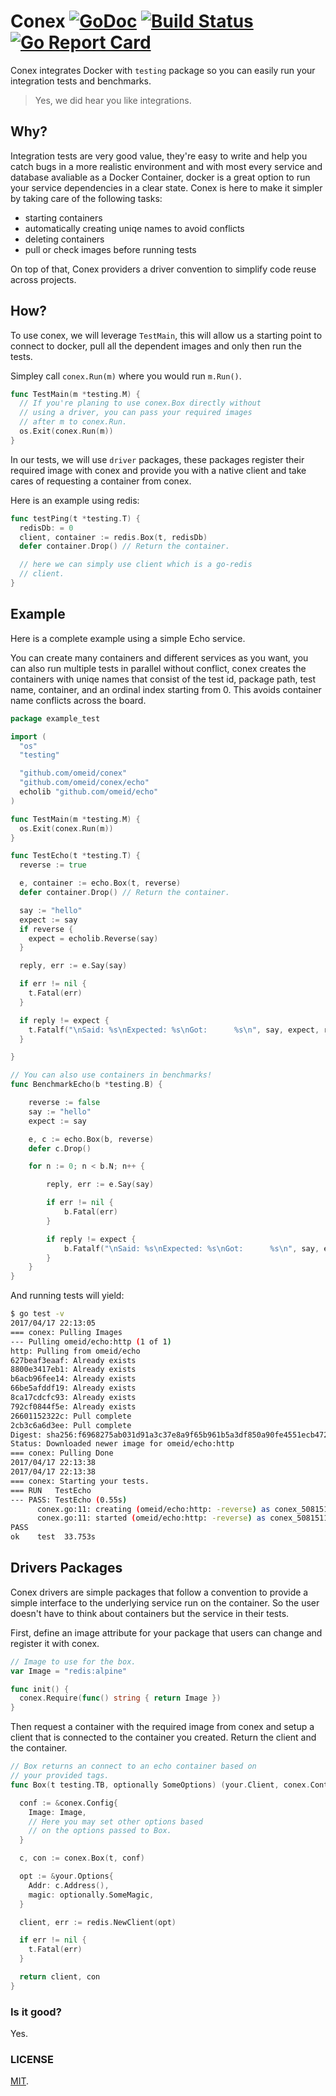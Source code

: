 # Conex [![GoDoc](https://img.shields.io/badge/godoc-reference-blue.svg?style=flat-square)](https://godoc.org/github.com/omeid/conex)  [![Build Status](https://travis-ci.org/omeid/conex.svg?branch=master)](https://travis-ci.org/omeid/conex) [![Go Report Card](https://goreportcard.com/badge/github.com/omeid/conex)](https://goreportcard.com/report/github.com/omeid/conex)
Conex integrates Docker with `testing` package so you can easily run your integration tests and benchmarks.

> Yes, we did hear you like integrations.

## Why?

Integration tests are very good value, they're easy to write and help you catch bugs in a more realistic environment and with most every service and database avaliable as a Docker Container, docker is a great option to run your service dependencies in a clear state. Conex is here to make it simpler by taking care of the following tasks:

- starting containers
- automatically creating uniqe names to avoid conflicts
- deleting containers
- pull or check images before running tests

On top of that, Conex providers a driver convention to simplify code reuse across projects.


## How?

To use conex, we will leverage `TestMain`, this will allow us a starting point to connect to docker, pull all the dependent images and only then run the tests.

Simpley call `conex.Run(m)` where you would run `m.Run()`.
```go
func TestMain(m *testing.M) {
  // If you're planing to use conex.Box directly without
  // using a driver, you can pass your required images
  // after m to conex.Run.
  os.Exit(conex.Run(m))
}
```

In our tests, we will use `driver` packages, these packages register their required image with conex and provide you with a native client and take cares of requesting a container from conex.

Here is an example using redis:

```go
func testPing(t *testing.T) {
  redisDb: = 0
  client, container := redis.Box(t, redisDb)
  defer container.Drop() // Return the container.

  // here we can simply use client which is a go-redis
  // client.
}
```

## Example
Here is a complete example using a simple Echo service.

You can create many containers and different services as you want, you can also run multiple tests in parallel without conflict, conex
creates the containers with uniqe names that consist of the test id, package path, test name, container, and an ordinal index starting from 0. This avoids container name conflicts across the board.

```go
package example_test

import (
  "os"
  "testing"

  "github.com/omeid/conex"
  "github.com/omeid/conex/echo"
  echolib "github.com/omeid/echo"
)

func TestMain(m *testing.M) {
  os.Exit(conex.Run(m))
}

func TestEcho(t *testing.T) {
  reverse := true

  e, container := echo.Box(t, reverse)
  defer container.Drop() // Return the container.

  say := "hello"
  expect := say
  if reverse {
    expect = echolib.Reverse(say)
  }

  reply, err := e.Say(say)

  if err != nil {
    t.Fatal(err)
  }

  if reply != expect {
    t.Fatalf("\nSaid: %s\nExpected: %s\nGot:      %s\n", say, expect, reply)
  }

}

// You can also use containers in benchmarks!
func BenchmarkEcho(b *testing.B) {

	reverse := false
	say := "hello"
	expect := say

	e, c := echo.Box(b, reverse)
	defer c.Drop()

	for n := 0; n < b.N; n++ {

		reply, err := e.Say(say)

		if err != nil {
			b.Fatal(err)
		}

		if reply != expect {
			b.Fatalf("\nSaid: %s\nExpected: %s\nGot:      %s\n", say, expect, reply)
		}
	}
}

```

And running tests will yield:

```sh
$ go test -v
2017/04/17 22:13:05 
=== conex: Pulling Images
--- Pulling omeid/echo:http (1 of 1)
http: Pulling from omeid/echo
627beaf3eaaf: Already exists 
8800e3417eb1: Already exists 
b6acb96fee14: Already exists 
66be5afddf19: Already exists 
8ca17cdcfc93: Already exists 
792cf0844f5e: Already exists 
26601152322c: Pull complete 
2cb3c6a6d3ee: Pull complete 
Digest: sha256:f6968275ab031d91a3c37e8a9f65b961b5a3df850a90fe4551ecb4724ab3b0a7
Status: Downloaded newer image for omeid/echo:http
=== conex: Pulling Done
2017/04/17 22:13:38 
2017/04/17 22:13:38 
=== conex: Starting your tests.
=== RUN   TestEcho
--- PASS: TestEcho (0.55s)
      conex.go:11: creating (omeid/echo:http: -reverse) as conex_508151185_test-TestEcho-omeid_echo.http_0
      conex.go:11: started (omeid/echo:http: -reverse) as conex_508151185_test-TestEcho-omeid_echo.http_0
PASS
ok    test  33.753s
```

## Drivers Packages

Conex drivers are simple packages that follow a convention to provide a simple interface to the underlying service run on the container.
So the user doesn't have to think about containers but the service in their tests.


First, define an image attribute for your package that users can change and register it with conex.

```go
// Image to use for the box.
var Image = "redis:alpine"

func init() {
  conex.Require(func() string { return Image })
}
```

Then request a container with the required image from conex and setup a client
that is connected to the container you created.
Return the client and the container.

```go
// Box returns an connect to an echo container based on
// your provided tags.
func Box(t testing.TB, optionally SomeOptions) (your.Client, conex.Container)) {

  conf := &conex.Config{
    Image: Image,
    // Here you may set other options based
    // on the options passed to Box.
  }

  c, con := conex.Box(t, conf)

  opt := &your.Options{
    Addr: c.Address(),
    magic: optionally.SomeMagic,
  }

  client, err := redis.NewClient(opt)

  if err != nil {
    t.Fatal(err)
  }

  return client, con
}

```

### Is it good?
Yes.

### LICENSE
  [MIT](LICENSE).
